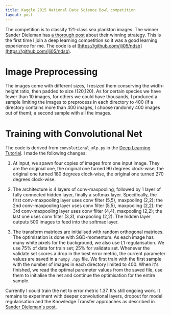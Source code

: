 ```yaml
---
title: Kaggle 2015 National Data Science Bowl competition
layout: post
---
```


The competition is to classify 121-class sea plankton images. The winner Sander Dieleman has [a thorough post][1] about their winning strategy. This is the first time I join a deep learning competition so it was a good learning experience for me. The code is at [https://github.com/jli05/ndsb](https://github.com/jli05/ndsb).

# Image Preprocessing
The images come with different sizes, I resized them conserving the width-height ratio, then padded to size (120,120). As for certain species we have fewer than 10 images, for others we could have thousands, I produced a sample limiting the images to preprocess in each directory to 400 (if a directory contains more than 400 images, I choose randomly 400 images out of them); a second sample with all the images.

# Training with Convolutional Net
The code is derived from `convolutional_mlp.py` in the [Deep Learning Tutorial](http://deeplearning.net/tutorial/). I made the following changes:

1. At input, we spawn four copies of images from one input image. They are the originial one, the original one turned 90 degrees clock-wise, the original one turned 180 degrees clock-wise, the original one turned 270 degrees clock-wise.

2. The architecture is 4 layers of conv-maxpooling, followed by 1 layer of fully connected hidden layer, finally a softmax layer. Specifically, the first conv-maxpooling layer uses conv filter (5,5), maxpooling (2,2); the 2nd conv-maxpooling layer uses conv filter (5,5), maxpooling (2,2); the 3rd conv-maxpooling layer uses conv filter (4,4), maxpooling (2,2); the last one uses conv filter (3,3), maxpooling (2,2). The hidden layer outputs 500 images to feed into the softmax layer.

3. The transform matrices are initialised with random orthogonal matrices. The optimisation is done with SGD-momentum. As each image has many white pixels for the background, we also use L1 regularisation. We use 75% of data for train set; 25% for validate set. Whenever the validate set scores a drop in the best error metric, the current parameter values are saved in a `numpy` `.npy` file. We first train with the first sample with the number of images in each directory limited to 400. When it's finished, we read the optimal parameter values from the saved file, use them to initialise the net and continue the optimisation for the entire sample.

Currently I could train the net to error metric 1.37. It's still ongoing work. It remains to experiment with deeper convolutional layers, dropout for model regularisation and the Knowledge Transfer approaches as described in [Sander Dieleman's post][1].

[1]: http://benanne.github.io/2015/03/17/plankton.html
